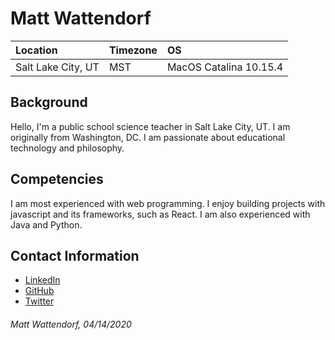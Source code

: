 # Matt Wattendorf

Location | Timezone | OS
:--- | :--- | :---
Salt Lake City, UT | MST | MacOS Catalina 10.15.4|

## Background
Hello, I'm a public school science teacher in Salt Lake City, UT.  I am originally from Washington, DC.  I am passionate about educational technology and philosophy.

## Competencies
I am most experienced with web programming.  I enjoy building projects with javascript and its frameworks, such as React.  I am also experienced with Java and Python.

## Contact Information
* [LinkedIn](https://www.linkedin.com/in/mdwattendorf/)
* [GitHub](https://github.com/mdwattendorf)
* [Twitter](https://twitter.com/mdwattendorf)

###### Matt Wattendorf, 04/14/2020
